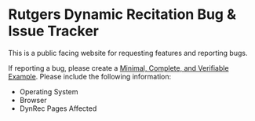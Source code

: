 # Rutgers Dynamic Recitation Bug & Issue Tracker
This is a public facing website for requesting features and reporting bugs.

If reporting a bug, please create a [Minimal, Complete, and Verifiable Example](https://stackoverflow.com/help/mcve). Please include the following information:
* Operating System
* Browser
* DynRec Pages Affected

